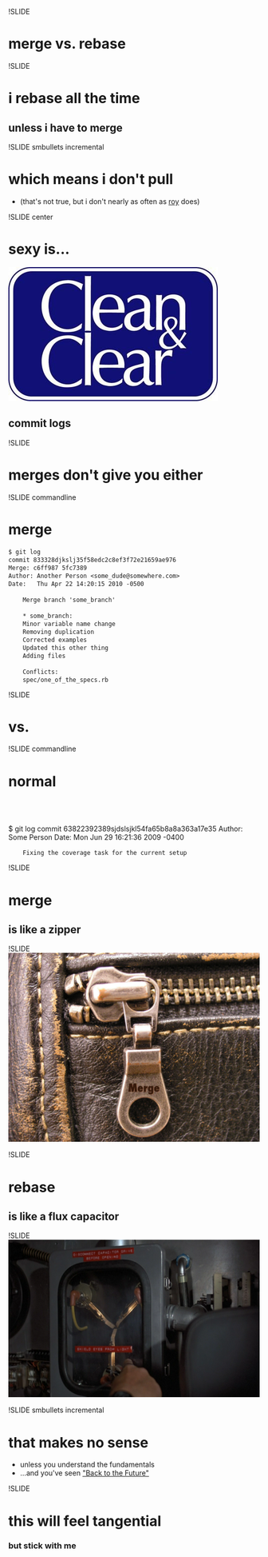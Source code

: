 !SLIDE
# merge vs. rebase

!SLIDE
# i rebase all the time
## unless i have to merge

!SLIDE smbullets incremental
# which means i don't pull
* (that's not true, but i don't nearly as often as [roy](http://twitter.com/roykolak) does)

!SLIDE center
# sexy is...
![clean and clear](clean_and_clear.jpg)
## commit logs

!SLIDE
# merges don't give you either

!SLIDE commandline
# merge
    $ git log
    commit 833328djkslj35f58edc2c8ef3f72e21659ae976
    Merge: c6ff987 5fc7389
    Author: Another Person <some_dude@somewhere.com>
    Date:   Thu Apr 22 14:20:15 2010 -0500

        Merge branch 'some_branch'

        * some_branch:
        Minor variable name change
        Removing duplication
        Corrected examples
        Updated this other thing
        Adding files

        Conflicts:
        spec/one_of_the_specs.rb

!SLIDE
# vs.

!SLIDE commandline
# normal
<br/>
<br/>
<br/>
    $ git log
    commit 63822392389sjdslsjkl54fa65b8a8a363a17e35
    Author: Some Person <someone@somedomain.com>
    Date:   Mon Jun 29 16:21:36 2009 -0400

        Fixing the coverage task for the current setup

!SLIDE
# merge
## is like a zipper

!SLIDE
![Zipper](zipper.jpg)

!SLIDE
# rebase
## is like a flux capacitor

!SLIDE
![Flux Capacitor](flux_capacitor.png)


!SLIDE smbullets incremental
# that makes no sense
* unless you understand the fundamentals
* ...and you've seen ["Back to the Future"](http://www.imdb.com/title/tt0088763/)

!SLIDE
# this will feel tangential
### but stick with me
